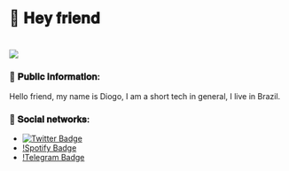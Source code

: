 # 👋 𝐇𝐞𝐲 𝐟𝐫𝐢𝐞𝐧𝐝
 
 <h1 alige="center">
  <img src="https://ik.imagekit.io/c6w0gs4oah/1144459_whygena-draws_reggie-the-mage_9D0yJRH3mT.gif">
 </h1>


### 🎈 𝐏𝐮𝐛𝐥𝐢𝐜 𝐢𝐧𝐟𝐨𝐫𝐦𝐚𝐭𝐢𝐨𝐧:

<p>Hello friend, my name is Diogo, I am a short tech in general, I live in Brazil.<p>


### 🎃 𝐒𝐨𝐜𝐢𝐚𝐥 𝐧𝐞𝐭𝐰𝐨𝐫𝐤𝐬:

- [![Twitter Badge](https://img.shields.io/twitter/url?style=social&url=https%3A%2F%2Ftwitter.com%2Fdiogoxpp)](https://twitter.com/diogoxpp)
 - [!Spotify Badge](https://open.spotify.com/user/6a90t46ohj1k84vy8jav1ihbg)
 - [!Telegram Badge](https://t.me/joinchat/POHs9RvZ59jijYWVjMHSQg)



 

